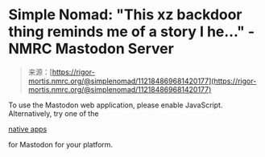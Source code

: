 <!--yml
category: 未分类
date: 2024-05-29 12:49:21
-->

# Simple Nomad: "This xz backdoor thing reminds me of a story I he…" - NMRC Mastodon Server

> 来源：[https://rigor-mortis.nmrc.org/@simplenomad/112184869681420177](https://rigor-mortis.nmrc.org/@simplenomad/112184869681420177)

To use the Mastodon web application, please enable JavaScript. Alternatively, try one of the

[native apps](https://joinmastodon.org/apps)

for Mastodon for your platform.
